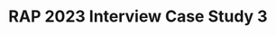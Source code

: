 ---
title: RAP 2023 Interview Case Study 3
redirect_to: https://drive.google.com/file/d/1I74bwekAl0EZCjOeNunb4UZHqJ-qaJdH/view?usp=drive_link
redirect_from: 
  - /RAPInterviewCaseBEH
  - /rapinterviewcasebeh
---